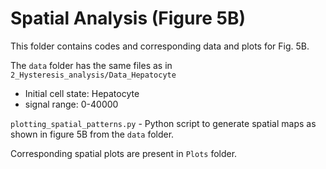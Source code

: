 # Spatial Analysis (Figure 5B)
This folder contains codes and corresponding data and plots for Fig. 5B.

The `data` folder has the same files as in `2_Hysteresis_analysis/Data_Hepatocyte` 
- Initial cell state: Hepatocyte 
- signal range: 0-40000


`plotting_spatial_patterns.py` - Python script to generate spatial maps as shown in figure 5B from the `data` folder.

Corresponding spatial plots are present in `Plots` folder.